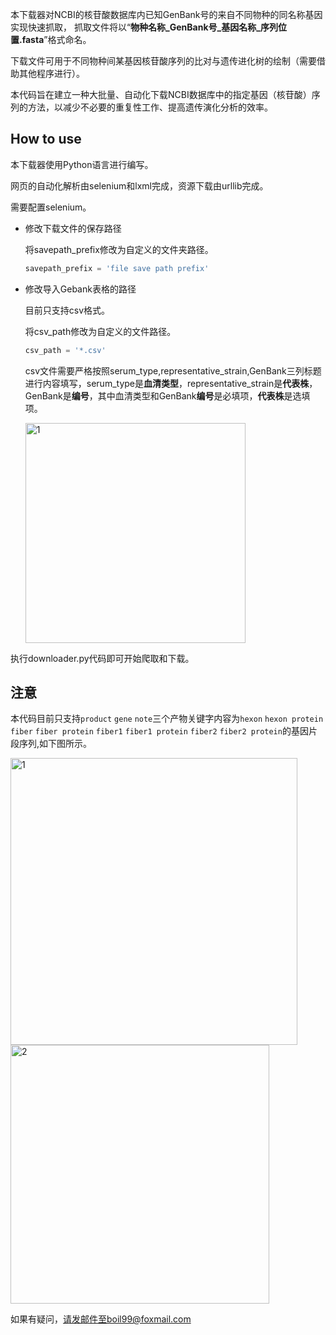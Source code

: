 
本下载器对NCBI的核苷酸数据库内已知GenBank号的来自不同物种的同名称基因实现快速抓取，
抓取文件将以“**物种名称\_GenBank号\_基因名称\_序列位置.fasta**”格式命名。

下载文件可用于不同物种间某基因核苷酸序列的比对与遗传进化树的绘制（需要借助其他程序进行）。

本代码旨在建立一种大批量、自动化下载NCBI数据库中的指定基因（核苷酸）序列的方法，以减少不必要的重复性工作、提高遗传演化分析的效率。

## How to use

本下载器使用Python语言进行编写。

网页的自动化解析由selenium和lxml完成，资源下载由urllib完成。

需要配置selenium。

-   修改下载文件的保存路径

    将savepath\_prefix修改为自定义的文件夹路径。
    ```python
    savepath_prefix = 'file save path prefix'
    ```
-   修改导入Gebank表格的路径

    目前只支持csv格式。

    将csv\_path修改为自定义的文件路径。
    ```python
    csv_path = '*.csv'
    ```
    csv文件需要严格按照serum\_type,representative\_strain,GenBank三列标题进行内容填写，serum\_type是**血清类型**，representative\_strain是**代表株**，GenBank是**编号**，其中血清类型和GenBank**编号**是必填项，**代表株**是选填项。

    <img width="352" alt="1" src="https://github.com/Boooil/NCBI-gene-sequence-Downloader/assets/42399437/85055f8a-0d00-44e6-b7b9-c3e3847e49b4">


执行downloader.py代码即可开始爬取和下载。

## 注意
本代码目前只支持`product` `gene` `note`三个产物关键字内容为`hexon` `hexon protein` `fiber` `fiber protein` `fiber1` `fiber1 protein` `fiber2` `fiber2 protein`的基因片段序列,如下图所示。

<img width="459" alt="1" src="https://github.com/Boooil/NCBI-gene-sequence-Downloader/assets/42399437/5eab45bb-cd3a-4619-856c-fadbd7ddbebf">

<img width="414" alt="2" src="https://github.com/Boooil/NCBI-gene-sequence-Downloader/assets/42399437/95e7d510-fe69-44c9-9fb3-ffe73bb24c86">

如果有疑问，请发邮件至boil99@foxmail.com

